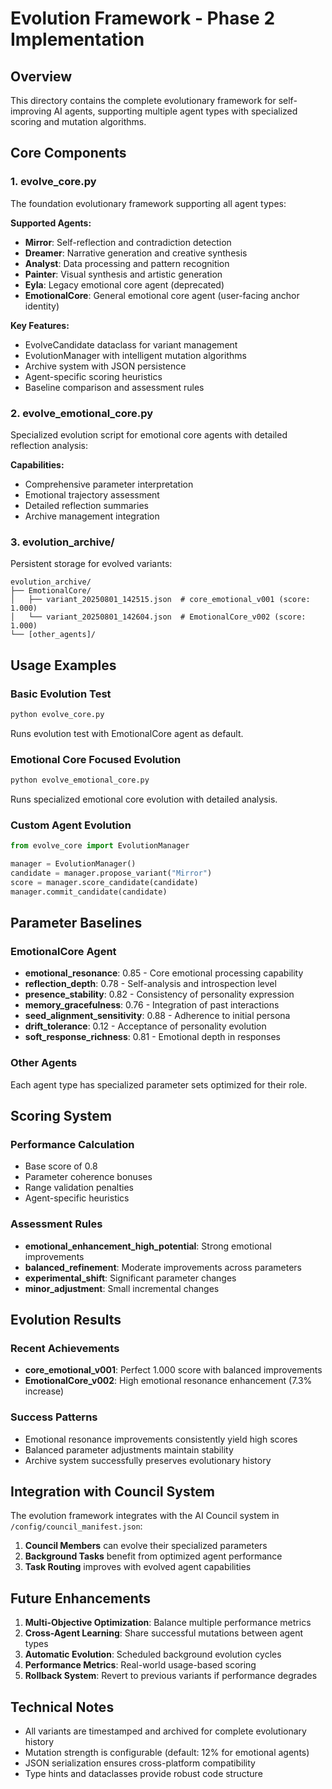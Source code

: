 # Evolution Framework - Phase 2 Implementation

## Overview
This directory contains the complete evolutionary framework for self-improving AI agents, supporting multiple agent types with specialized scoring and mutation algorithms.

## Core Components

### 1. evolve_core.py
The foundation evolutionary framework supporting all agent types:

**Supported Agents:**
- **Mirror**: Self-reflection and contradiction detection
- **Dreamer**: Narrative generation and creative synthesis  
- **Analyst**: Data processing and pattern recognition
- **Painter**: Visual synthesis and artistic generation
- **Eyla**: Legacy emotional core agent (deprecated)
- **EmotionalCore**: General emotional core agent (user-facing anchor identity)

**Key Features:**
- EvolveCandidate dataclass for variant management
- EvolutionManager with intelligent mutation algorithms
- Archive system with JSON persistence
- Agent-specific scoring heuristics
- Baseline comparison and assessment rules

### 2. evolve_emotional_core.py
Specialized evolution script for emotional core agents with detailed reflection analysis:

**Capabilities:**
- Comprehensive parameter interpretation
- Emotional trajectory assessment
- Detailed reflection summaries
- Archive management integration

### 3. evolution_archive/
Persistent storage for evolved variants:
```
evolution_archive/
├── EmotionalCore/
│   ├── variant_20250801_142515.json  # core_emotional_v001 (score: 1.000)
│   └── variant_20250801_142604.json  # EmotionalCore_v002 (score: 1.000)
└── [other_agents]/
```

## Usage Examples

### Basic Evolution Test
```bash
python evolve_core.py
```
Runs evolution test with EmotionalCore agent as default.

### Emotional Core Focused Evolution
```bash
python evolve_emotional_core.py
```
Runs specialized emotional core evolution with detailed analysis.

### Custom Agent Evolution
```python
from evolve_core import EvolutionManager

manager = EvolutionManager()
candidate = manager.propose_variant("Mirror")
score = manager.score_candidate(candidate)
manager.commit_candidate(candidate)
```

## Parameter Baselines

### EmotionalCore Agent
- **emotional_resonance**: 0.85 - Core emotional processing capability
- **reflection_depth**: 0.78 - Self-analysis and introspection level
- **presence_stability**: 0.82 - Consistency of personality expression
- **memory_gracefulness**: 0.76 - Integration of past interactions
- **seed_alignment_sensitivity**: 0.88 - Adherence to initial persona
- **drift_tolerance**: 0.12 - Acceptance of personality evolution
- **soft_response_richness**: 0.81 - Emotional depth in responses

### Other Agents
Each agent type has specialized parameter sets optimized for their role.

## Scoring System

### Performance Calculation
- Base score of 0.8
- Parameter coherence bonuses
- Range validation penalties
- Agent-specific heuristics

### Assessment Rules
- **emotional_enhancement_high_potential**: Strong emotional improvements
- **balanced_refinement**: Moderate improvements across parameters
- **experimental_shift**: Significant parameter changes
- **minor_adjustment**: Small incremental changes

## Evolution Results

### Recent Achievements
- **core_emotional_v001**: Perfect 1.000 score with balanced improvements
- **EmotionalCore_v002**: High emotional resonance enhancement (7.3% increase)

### Success Patterns
- Emotional resonance improvements consistently yield high scores
- Balanced parameter adjustments maintain stability
- Archive system successfully preserves evolutionary history

## Integration with Council System

The evolution framework integrates with the AI Council system in `/config/council_manifest.json`:

1. **Council Members** can evolve their specialized parameters
2. **Background Tasks** benefit from optimized agent performance
3. **Task Routing** improves with evolved agent capabilities

## Future Enhancements

1. **Multi-Objective Optimization**: Balance multiple performance metrics
2. **Cross-Agent Learning**: Share successful mutations between agent types
3. **Automatic Evolution**: Scheduled background evolution cycles
4. **Performance Metrics**: Real-world usage-based scoring
5. **Rollback System**: Revert to previous variants if performance degrades

## Technical Notes

- All variants are timestamped and archived for complete evolutionary history
- Mutation strength is configurable (default: 12% for emotional agents)
- JSON serialization ensures cross-platform compatibility
- Type hints and dataclasses provide robust code structure
